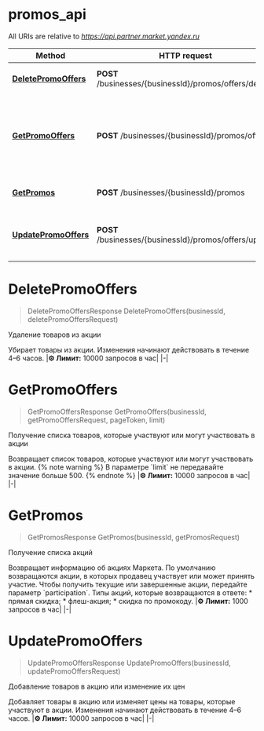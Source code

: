 # promos_api

All URIs are relative to *https://api.partner.market.yandex.ru*

Method | HTTP request | Description
------------- | ------------- | -------------
[**DeletePromoOffers**](promos_api.md#DeletePromoOffers) | **POST** /businesses/{businessId}/promos/offers/delete | Удаление товаров из акции
[**GetPromoOffers**](promos_api.md#GetPromoOffers) | **POST** /businesses/{businessId}/promos/offers | Получение списка товаров, которые участвуют или могут участвовать в акции
[**GetPromos**](promos_api.md#GetPromos) | **POST** /businesses/{businessId}/promos | Получение списка акций
[**UpdatePromoOffers**](promos_api.md#UpdatePromoOffers) | **POST** /businesses/{businessId}/promos/offers/update | Добавление товаров в акцию или изменение их цен


<a name="DeletePromoOffers"></a>
# **DeletePromoOffers**
> DeletePromoOffersResponse DeletePromoOffers(businessId, deletePromoOffersRequest)

Удаление товаров из акции

Убирает товары из акции.  Изменения начинают действовать в течение 4–6 часов.  |**⚙️ Лимит:** 10000 запросов в час| |-| 
<a name="GetPromoOffers"></a>
# **GetPromoOffers**
> GetPromoOffersResponse GetPromoOffers(businessId, getPromoOffersRequest, pageToken, limit)

Получение списка товаров, которые участвуют или могут участвовать в акции

Возвращает список товаров, которые участвуют или могут участвовать в акции.  {% note warning %}  В параметре &#x60;limit&#x60; не передавайте значение больше 500.  {% endnote %}  |**⚙️ Лимит:** 10000 запросов в час| |-| 
<a name="GetPromos"></a>
# **GetPromos**
> GetPromosResponse GetPromos(businessId, getPromosRequest)

Получение списка акций

Возвращает информацию об акциях Маркета.  По умолчанию возвращаются акции, в которых продавец участвует или может принять участие.  Чтобы получить текущие или завершенные акции, передайте параметр &#x60;participation&#x60;.  Типы акций, которые возвращаются в ответе:  * прямая скидка; * флеш-акция; * скидка по промокоду.  |**⚙️ Лимит:** 1000 запросов в час| |-| 
<a name="UpdatePromoOffers"></a>
# **UpdatePromoOffers**
> UpdatePromoOffersResponse UpdatePromoOffers(businessId, updatePromoOffersRequest)

Добавление товаров в акцию или изменение их цен

Добавляет товары в акцию или изменяет цены на товары, которые участвуют в акции.  Изменения начинают действовать в течение 4–6 часов.  |**⚙️ Лимит:** 10000 запросов в час| |-| 

